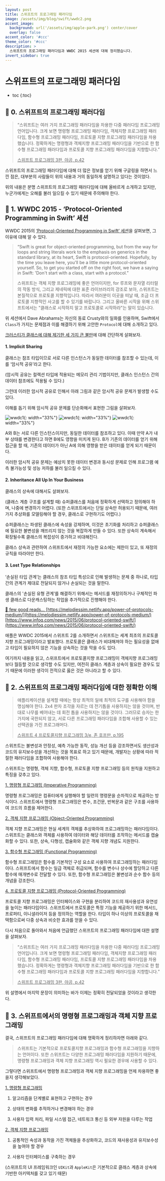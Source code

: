```yaml
---
layout: post
title: 스위프트의 프로그래밍 패러다임
image: /assets/img/blog/swift/wwdc2.png
accent_image: 
  background: url('/assets/img/apple-park.png') center/cover
  overlay: false
accent_color: '#ccc'
theme_color: '#ccc'
description: >
  스위프트의 프로그래밍 패러다임과 WWDC 2015 세션에 대해 정리했습니다.
invert_sidebar: true
---
```


# 스위프트의 프로그래밍 패러다임

* toc
{:toc}


## 📙 0. 스위프트의 프로그래밍 패러다임

> “스위프트는 여러 가지 프로그래밍 패러다임을 차용한 다중 패러다임 프로그래밍 언어입니다. 크게 보면 명령형 프로그래밍 패러다임, 객체지향 프로그래밍 패러다임, 함수형 프로그래밍 패러다임, 프로토콜 지향 프로그래밍 패러다임을 차용했습니다. 정확하게는 명령형과 객체지향 프로그래밍 패러다임을 기반으로 한 함수형 프로그래밍 패러다임과 프로토콜 지향 프로그래밍 패러다임을 지향합니다.”
>
> <u> 스위프트 프로그래밍 3판, 야곰, p.42 </u>

스위프트의 프로그래밍 패러다임에 대해 더 많은 정보를 얻기 위해 구글링을 하면서 느낀 점은, 대부분의 사람들이 위의 내용과 거의 동일하게 설명하고 있다는 것이었다.

위의 내용은 분명 스위프트의 프로그래밍 패러다임에 대해 올바르게 소개하고 있지만, 누군가에게는 오해를 불러 일으킬 수 있기 때문에 주의해야 한다.


## 📙 1. WWDC 2015 - ‘Protocol-Oriented Programming in Swift’ 세션

WWDC 2015의 [‘Protocol-Oriented Programming in Swift’ 세션](https://www.youtube.com/watch?v=p3zo4ptMBiQ&t=856s)을 살펴보면, 그 이유에 대해 알 수 있다.
> “Swift is great for object-oriented programming, but from the way for loops and string literals work to the emphasis on generics in the standard library, at its heart, Swift is protocol-oriented. Hopefully, by the time you leave here, you'll be a little more protocol-oriented yourself. So, to get you started off on the right foot, we have a saying in Swift: 'Don't start with a class, start with a protocol.”
>
> 스위프트는 객체 지향 프로그래밍에 좋은 언어이지만, for 루프와 문자열 리터럴의 작동 방식, 그리고 제네릭에 대한 표준 라이브러리의 강조로 보아, 스위프트는 본질적으로 프로토콜 지향적입니다. 따라서 여러분이 이곳을 떠날 때, 조금 더 프로토콜 지향적인 사고를 할 수 있기를 바랍니다. 그리고 올바른 시작을 위해 스위프트에서는 "클래스로 시작하지 말고 프로토콜로 시작하라"는 말이 있습니다.

위 세션에서 Dave Abrahams는 자신의 동료 Crusty와의 일화를 인용하며, Swift에서 `Class`가 가지는 문제점과 이를 해결하기 위해 고안한 `Protocol`에 대해 소개하고 있다.

[크러스티가 클래스에 대해 제기한 세 가지 큰 불만](https://www.youtube.com/watch?v=p3zo4ptMBiQ&t=364s)에 대해 간단하게 살펴보자.

#### 1. Implicit Sharing

클래스는 참조 타입이므로 서로 다른 인스턴스가 동일한 데이터를 참조할 수 있는데, 이를 ‘암시적 공유’라고 한다.

(암시적 공유는 컬렉션 타입에 적용되는 메모리 관리 기법이지만, 클래스 인스턴스 간의 데이터 참조에도 적용될 수 있다.)

그런데 이러한 암시적 공유로 인해서 아래 그림과 같은 암시적 공유 문제가 발생할 수도 있다.

이해를 돕기 위해 암시적 공유 문제를 단순화해서 표현한 그림을 살펴보자.

![wwdc1](/assets/img/blog/swift/02/1-1.png){: width="33%"}
![wwdc1](/assets/img/blog/swift/02/1-2.png){: width="33%"}
![wwdc1](/assets/img/blog/swift/02/1-3.png){: width="33%"}

A와 B는 서로 다른 인스턴스이지만, 동일한 데이터를 참조하고 있다. 이때 만약 A가 내부 상태를 변경한다고 하면  B에도 영향을 미치게 된다. B가 기존의 데이터를 얻기 위해 접근을 할 때, 기존의 데이터가 아닌 A에 의해 영향을 받은 데이터를 얻게 되기 때문이다.

이러한 암시적 공유 문제는 예상치 못한 데이터 변경과 동시성 문제로 인해 프로그램 예측 불가능성 및 성능 저하를 불러 일으킬 수 있다.

#### 2. Inheritance All Up In Your Business

클래스의 상속에 대해서도 살펴보자.

(클래스 계층 구조를 설계할 때) 슈퍼클래스를 처음에 정확하게 선택하고 정의해야 하며, 나중에 변경하기 어렵다. (또한 스위프트에서는 단일 상속만 허용되기 때문에, 여러 가지 추상화를 모델링해야 할 경우, 클래스로 구현하기도 어렵다.)

슈퍼클래스는 파생된 클래스에 속성을 강제하며, 이것은 초기화를 처리하고 슈퍼클래스에 필요한 불변성을 깨뜨리지 않는 것을 복잡하게 만들 수 있다. 또한 상속이 계속해서 확장될수록 클래스의 복잡성이 증가하고 비대해진다.

클래스 상속과 관련하여 스위프트에서 재정의 가능한 요소에는 제한이 있고, 또 재정의 규칙을 따라야만 한다.

#### 3. Lost Type Relationships

‘손실된 타입 관계’는 클래스의 참조 타입 특성으로 인해 발생하는 문제 중 하나로, 타입 간의 관계가 제대로 전달되지 않거나 손실되는 것을 말한다.

클래스의 '손실된 유형 관계’를 해결하기 위해서는 메서드를 재정의하거나 구체적인 파생 클래스로 다운캐스팅하는 작업을 추가적으로 진행해야 한다.

<u> 🔖 few good reads... </u>
[https://melodiessim.netlify.app/power-of-protocols-medium/](https://melodiessim.netlify.app/power-of-protocols-medium/)
[https://www.infoq.com/news/2015/06/protocol-oriented-swift/](https://www.infoq.com/news/2015/06/protocol-oriented-swift/)

애플은 WWDC 2015에서 스위프트 2를 소개하면서 스위프트는 세계 최초의 프로토콜 지향 프로그래밍이라고 발표했다. 프로토콜은 클래스가 비대해져야 하는 필요성을 없애고 타입이 필요하지 않은 기능을 상속하는 것을 막을 수도 있다.

여기까지 내용을 읽고, 스위프트에서 프로토콜지향 프로그래밍이 객체지향 프로그래밍보다 월등할 것으로 생각할 수도 있지만, 여전히 클래스 계층과 상속이 필요한 경우도 있기 때문에 이러한 생각이 전적으로 옳은 것은 아니라고 할 수 있다.


## 📙 2. 스위프트의 프로그래밍 패러다임에 대한 정확한 이해

> 애플리케이션을 설계할 때에는 항상 최적의 일에 최적의 도구를 사용해야 함을 명심해야 한다. 2x4 판자 조각을 자르는 데 전기톱을 사용하지는 않을 것이며, 반대로 나무를 베어내는 데 회전 톱을 사용하지는 않을 것이다. 그러므로 승자는 한 가지에 국한되지 않고, 서로 다른 프로그래밍 패러다임을 조합해 사용할 수 있는 선택권을 가진 프로그래머다.
>
> <u> 스위프트 4 프로토콜지향 프로그래밍 3/e,  존 호프만,  p.195 </u>

스위프트는 불변성과 안정성, 예측 가능한 동작, 성능 개선 등을 강조하면서도 생산성과 코드의 유지보수성을 개선하는 것을 목표로 하고 있기 때문에, 개발자는 상황에 따라 적절한 패러다임을 조합하여 사용해야 한다.

스위프트는 명령형, 객체 지향, 함수형, 프로토콜 지향 프로그래밍 등의 원칙을 지원하고 특징을 갖추고 있다.

<u> 1. 명령형 프로그래밍 (Imperative Programming) </u>

명령형 프로그래밍은 컴퓨터에게 실행해야 할 일련의 명령문을 순차적으로 제공하는 방식이다. 스위프트에서 명령형 프로그래밍은 변수, 조건문, 반복문과 같은 구조를 사용하여 코드의 흐름을 제어한다.

<u> 2. 객체 지향 프로그래밍 (Object-Oriented Programming) </u>

객체 지향 프로그래밍은 현실 세계의 객체를 추상화하여 프로그래밍하는 패러다임이다. 스위프트는 클래스와 객체를 사용하여 데이터와 해당 데이터를 조작하는 메서드를 캡슐화할 수 있다. 또한, 상속, 다형성, 캡슐화와 같은 객체 지향 개념도 지원한다.

<u> 3. 함수형 프로그래밍 (Functional Programming) </u>

함수형 프로그래밍은 함수를 기본적인 구성 요소로 사용하여 프로그래밍하는 패러다임이다. 스위프트에서 함수는 일급 객체로 취급되며, 함수를 변수나 상수에 할당하고 다른 함수에 매개변수로 전달할 수 있다. 또한, 함수형 프로그래밍은 불변성과 순수 함수 등의 개념을 강조한다.

<u> 4. 프로토콜 지향 프로그래밍 (Protocol-Oriented Programming) </u>

프로토콜 지향 프로그래밍은 인터페이스와 구현을 분리하여 코드의 재사용성과 유연성을 높이는 패러다임이다. 스위프트에서 프로토콜은 특정 기능을 제공하기 위한 메서드, 프로퍼티, 이니셜라이저 등을 정의하는 역할을 한다. 타입이 하나 이상의 프로토콜을 채택함으로써 다중 상속과 비슷한 효과를 얻을 수 있다.

다시 처음으로 돌아와서 처음에 언급했던 스위프트의 프로그래밍 패러다임에 대한 설명을 살펴보자.
> “스위프트는 여러 가지 프로그래밍 패러다임을 차용한 다중 패러다임 프로그래밍 언어입니다. 크게 보면 명령형 프로그래밍 패러다임, 객체지향 프로그래밍 패러다임, 함수형 프로그래밍 패러다임, 프로토콜 지향 프로그래밍 패러다임을 차용했습니다. 정확하게는 명령형과 객체지향 프로그래밍 패러다임을 기반으로 한 함수형 프로그래밍 패러다임과 프로토콜 지향 프로그래밍 패러다임을 지향합니다.”
>
> <u> 스위프트 프로그래밍 3판,  야곰,  p.42 </u>

위 설명에서 마지막 문장이 의미하는 바가 이제는 정확히 전달되었을 것이라고 생각한다.


## 📙 3. 스위프트에서의 명령형 프로그래밍과 객체 지향 프로그래밍

결국, 스위프트의 프로그래밍 패러다임에 대해 명확하게 정리하자면 아래와 같다.
> 스위프트는 기본적으로 프로토콜지향 프로그래밍과 함수형 프로그래밍을 지향하는 언어이다.
> 또한 스위프트는 다양한 프로그래밍 패러다임을 지원하기 때문에, 명령형 프로그래밍과 객체 지향 프로그래밍 역시 필요한 경우에 사용할 수 있다.

그렇다면 스위프트에서 명령형 프로그래밍과 객체 지향 프로그래밍을 언제 차용하면 좋을지 생각해보았다.

<u> 1. 명령형 프로그래밍 </u>

1. 알고리즘을 단계별로 표현하고 구현하는 경우

2. 상태의 변화를 추적하거나 변경해야 하는 경우

3. 사용자 입력 처리, 파일 시스템 접근, 네트워크 통신 등 외부 자원을 다루는 작업

<u> 2. 객체 지향 프로그래밍 </u>

1. 공통적인 속성과 동작을 가진 객체들을 추상화하고, 코드의 재사용성과 유지보수성을 높여야 할 경우

2. 사용자 인터페이스를 구축하는 경우

(스위프트의 UI 프레임워크인 `UIKit`과 `AppleKit`은 기본적으로 클래스 계층과 상속에 기반한 아키텍처를 갖고 있기 때문)
